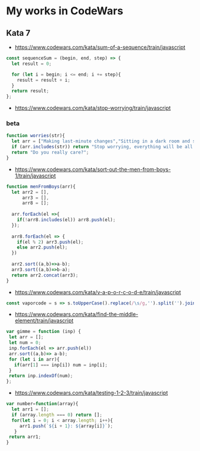 # My works in CodeWars
## Kata 7
* https://www.codewars.com/kata/sum-of-a-sequence/train/javascript

```js
const sequenceSum = (begin, end, step) => {
  let result = 0;

  for (let i = begin; i <= end; i += step){
    result = result + i;
  }
  return result;
};
```
* https://www.codewars.com/kata/stop-worrying/train/javascript
### beta
```````js
function worries(str){
  let arr = ["Making last-minute changes","Sitting in a dark room and shaking","Crying","Laughing hysterically","Not eating"];
  if (arr.includes(str)) return "Stop worrying, everything will be all right!";
  return "Do you really care?";
}
```````
* https://www.codewars.com/kata/sort-out-the-men-from-boys-1/train/javascript
```js
function menFromBoys(arr){
  let arr2 = [],
      arr3 = [],
      arr8 = [];
  
  arr.forEach(el =>{
    if(!arr8.includes(el)) arr8.push(el);
  });
    
  arr8.forEach(el => {
    if(el % 2) arr3.push(el);
    else arr2.push(el);
  })
 
  arr2.sort((a,b)=>a-b);
  arr3.sort((a,b)=>b-a);
  return arr2.concat(arr3);
}
```
* https://www.codewars.com/kata/v-a-p-o-r-c-o-d-e/train/javascript
```js
const vaporcode = s => s.toUpperCase().replace(/\s/g,'').split('').join('  ');
```
* https://www.codewars.com/kata/find-the-middle-element/train/javascript
```js
var gimme = function (inp) {
 let arr = [];
 let num = 0;
 inp.forEach(el => arr.push(el))
 arr.sort((a,b)=> a-b);
 for (let i in arr){
   if(arr[1] === inp[i]) num = inp[i];
 }
 return inp.indexOf(num);
};
```
* https://www.codewars.com/kata/testing-1-2-3/train/javascript
```js
var number=function(array){
  let arr1 = [];
  if (array.length === 0) return [];
  for(let i = 0; i < array.length; i++){
     arr1.push(`${i + 1}: ${array[i]}`);
   }
 return arr1;
}
```
